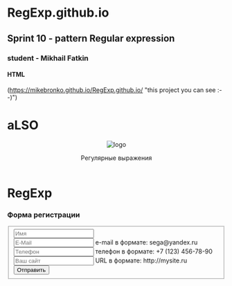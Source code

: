 # RegExp.github.io
## Sprint 10 - pattern Regular expression
### student - Mikhail Fatkin
#### HTML
(https://mikebronko.github.io/RegExp.github.io/ "this project you can see :--)")

# aLSO
<!DOCTYPE html>
<html lang="ru">
<head>
    <meta charset="UTF-8">
    <title>Regular Expressions</title>
    <link rel="stylesheet" href="./style.css">
</head>
<body>
    <header class="header">
        <img class="header__logo" src="https://pictures.s3.yandex.net/frontend-developer/dom_bom/logo.svg" alt="logo">
        <p class="header__logo-sub">Регулярные выражения</p>
    </header>
    <main class="container">
        <div class="cover">
            <div class="cover__image"></div>
            <h1 class="cover__heading">RegExp</h1>
        </div>
        <div class="block">
            <form novalidate class="form" name="register" action="http://httpbin.org/post" method="POST">
                <h3>Форма регистрации</h3>
                <fieldset class="form__fieldset">
                    <div class="form__field">
                        <input class="form__input" type="text" name="name" pattern="^[А-ЯЁ][А-ЯЁа-яё-]+$" placeholder="Имя" required minlength="2" maxlength="20"/>
                    </div>
                    <div class="form__field">
                        <input class="form__input" type="email" name="name" pattern="^[\w\.-]+@[a-z-]+\.[\w]{2,6}$" placeholder="E-Mail" />
                        <span class="form__error">e-mail в формате: sega@yandex.ru</span>
                    </div>
                    <div class="form__field">
                        <input class="form__input" type="tel" name="name" placeholder="Телефон" pattern="^(\s*)?(\+)?([- _():=+]?\d[- _():=+]?){10,14}(\s*)?$" minlength="" maxlength="" />
                        <span class="form__error">телефон в формате: +7 (123) 456-78-90</span>
                    </div>
                    <div class="form__field">
                        <input class="form__input" type="url" name="name" pattern="^((http|https):\/\/)?(www\.)?([A-Za-zА-Яа-я0-9]{1}[A-Za-zА-Яа-я0-9\-]*\.?)*\.{1}[A-Za-zА-Яа-я0-9-]{2,8}(\/([\w#!:.?+=&%@!\-\/])*)?" placeholder="Ваш сайт" />
                        <span class="form__error">URL в формате: http://mysite.ru</span>
                    </div>
                    <button class="form__button" type="submit">Отправить</button>
                </fieldset>
            </form>
        </div>
    </main>     
</body>
</html> 